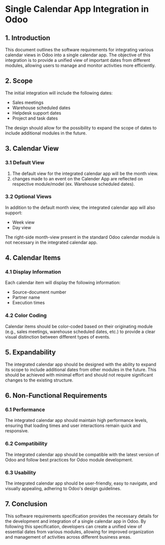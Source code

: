 # Single Calendar App Integration in Odoo

## 1. Introduction

This document outlines the software requirements for integrating various calendar views in Odoo into a single calendar app. The objective of this integration is to provide a unified view of important dates from different modules, allowing users to manage and monitor activities more efficiently.

## 2. Scope

The initial integration will include the following dates:

- Sales meetings
- Warehouse scheduled dates
- Helpdesk support dates
- Project and task dates

The design should allow for the possibility to expand the scope of dates to include additional modules in the future.

## 3. Calendar View

### 3.1 Default View

1. The default view for the integrated calendar app will be the month view.
2. changes made to an event on the Calender App are reflected on respective module/model (ex. Warehouse scheduled dates).

### 3.2 Optional Views

In addition to the default month view, the integrated calendar app will also support:

- Week view
- Day view

The right-side month-view present in the standard Odoo calendar module is not necessary in the integrated calendar app.

## 4. Calendar Items

### 4.1 Display Information

Each calendar item will display the following information:

- Source-document number
- Partner name
- Execution times

### 4.2 Color Coding

Calendar items should be color-coded based on their originating module (e.g., sales meetings, warehouse scheduled dates, etc.) to provide a clear visual distinction between different types of events.

## 5. Expandability

The integrated calendar app should be designed with the ability to expand its scope to include additional dates from other modules in the future. This should be achieved with minimal effort and should not require significant changes to the existing structure.

## 6. Non-Functional Requirements

### 6.1 Performance

The integrated calendar app should maintain high performance levels, ensuring that loading times and user interactions remain quick and responsive.

### 6.2 Compatibility

The integrated calendar app should be compatible with the latest version of Odoo and follow best practices for Odoo module development.

### 6.3 Usability

The integrated calendar app should be user-friendly, easy to navigate, and visually appealing, adhering to Odoo's design guidelines.

## 7. Conclusion

This software requirements specification provides the necessary details for the development and integration of a single calendar app in Odoo. By following this specification, developers can create a unified view of essential dates from various modules, allowing for improved organization and management of activities across different business areas.
